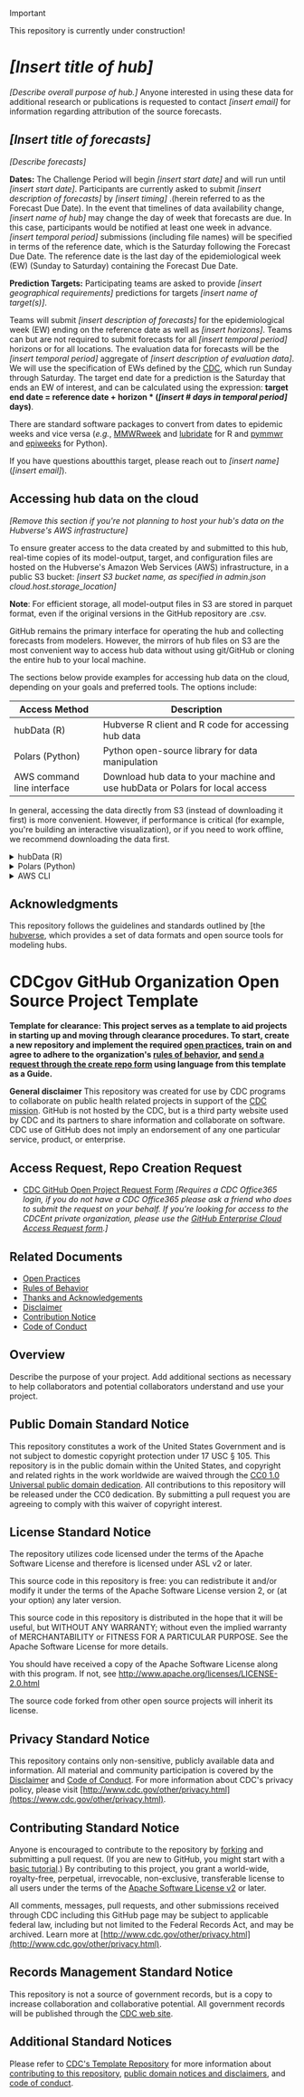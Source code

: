 

> [!IMPORTANT]
> This repository is currently under construction!

# *[Insert title of hub]*

*[Describe overall purpose of hub.]* Anyone interested in using these data for additional research or publications is
requested to contact *[insert email]* for information regarding attribution of the source forecasts.

## *[Insert title of forecasts]*

*[Describe forecasts]*

**Dates:** The Challenge Period will begin *[insert start date]* and will run until *[insert start date]*. Participants
are currently asked to submit *[insert description of forecasts]*  by *[insert timing]* .(herein referred to as the
Forecast Due Date). In the event that timelines of data availability change, *[insert name of hub]*  may change the
day of week that forecasts are due. In this case, participants would be notified at least one week in advance.
*[insert temporal period]* submissions (including file names) will be specified in terms of the reference date, which
is the Saturday following the Forecast Due Date. The reference date is the last day of the epidemiological week (EW)
(Sunday to Saturday) containing the Forecast Due Date.

**Prediction Targets:**
Participating teams are asked to provide *[insert geographical requirements]* predictions for targets
*[insert name of target(s)]*.

Teams will submit *[insert description of forecasts]* for the epidemiological week (EW) ending on the reference date
as well as *[insert horizons]*. Teams can but are not required to submit forecasts for all *[insert temporal period]*
horizons or for all locations. The evaluation data for forecasts will be the *[insert temporal period]* aggregate of
*[insert description of evaluation data]*. We will use the specification of EWs defined by the
[CDC](https://wwwn.cdc.gov/nndss/document/MMWR_Week_overview.pdf), which run Sunday through Saturday. The target end
date for a prediction is the Saturday that ends an EW of interest, and can be calculated using the expression:
**target end date = reference date + horizon * (*[insert # days in temporal period]* days)**.

There are standard software packages to convert from dates to epidemic weeks and vice versa (*e.g.*,
[MMWRweek](https://cran.r-project.org/web/packages/MMWRweek/) and
[lubridate](https://lubridate.tidyverse.org/reference/week.html) for R and [pymmwr](https://pypi.org/project/pymmwr/)
and [epiweeks](https://pypi.org/project/epiweeks/) for Python).

If you have questions aboutthis target, please reach out to *[insert name]* (*[insert email]*).

## Accessing hub data on the cloud

*[Remove this section if you're not planning to host your hub's data on the Hubverse's AWS infrastructure]*

To ensure greater access to the data created by and submitted to this hub, real-time copies of its model-output,
target, and configuration files are hosted on the Hubverse's Amazon Web Services (AWS) infrastructure,
in a public S3 bucket:
*[insert S3 bucket name, as specified in admin.json cloud.host.storage_location]*

**Note**: For efficient storage, all model-output files in S3 are stored in parquet format, even if the original
versions in the GitHub repository are .csv.

GitHub remains the primary interface for operating the hub and collecting forecasts from modelers.
However, the mirrors of hub files on S3 are the most convenient way to access hub data without using git/GitHub or
cloning the entire hub to your local machine.

The sections below provide examples for accessing hub data on the cloud, depending on your goals and
preferred tools. The options include:

| Access Method              | Description                                                                           |
| -------------------------- | ------------------------------------------------------------------------------------- |
| hubData (R)                | Hubverse R client and R code for accessing hub data                                   |
| Polars (Python)            | Python open-source library for data manipulation                                      |
| AWS command line interface | Download hub data to your machine and use hubData or Polars for local access          |

In general, accessing the data directly from S3 (instead of downloading it first) is more convenient. However, if
performance is critical (for example, you're building an interactive visualization), or if you need to work offline,
we recommend downloading the data first.

<!-------------------------------------------------- hubData ------------------------------------------------------->

<details>

<summary>hubData (R)</summary>

[hubData](https://hubverse-org.github.io/hubData), the Hubverse R client, can create an interactive session
for accessing, filtering, and transforming hub model output data stored in S3.

hubData is a good choice if you:

- already use R for data analysis
- want to interactively explore hub data from the cloud without downloading it
- want to save a subset of the hub's data (*e.g.*, forecasts for a specific date or target) to your local machine
- want to save hub data in a different file format (*e.g.*, parquet to .csv)

### Installing hubData

To install hubData and its dependencies (including the dplyr and arrow packages), follow the [instructions in the hubData documentation](https://hubverse-org.github.io/hubData/#installation).

### Using hubData

hubData's [`connect_hub()` function](https://hubverse-org.github.io/hubData/reference/connect_hub.html) returns an [Arrow
multi-file dataset](https://arrow.apache.org/docs/r/reference/Dataset.html) that represents a hub's model output data.
The dataset can be filtered and transformed using dplyr and then materialized into a local data frame
using the [`collect_hub()` function](https://hubverse-org.github.io/hubData/reference/collect_hub.html).


#### Accessing target data

*[hubData will be updated to access target data once the Hubverse target data standards are finalized.]*

#### Accessing model output data

Below is an example of using hubData to connect to a hub on S3 and filter the model output data.

```r
library(dplyr)
library(hubData)

bucket_name <- "hub-bucket-name"
hub_bucket <- s3_bucket(bucket_name)
hub_con <- hubData::connect_hub(hub_bucket, file_format = "parquet", skip_checks = TRUE)
hub_con %>%
  dplyr::filter(location == "MA", output_type == "quantile") %>%
  hubData::collect_hub()

```

- [full hubData documentation](https://hubverse-org.github.io/hubData/)

</details>

<!--------------------------------------------------- Polars ------------------------------------------------------->

<details>

<summary>Polars (Python)</summary>

The Hubverse team is currently developing a Python client (hubDataPy). Until hubDataPy is ready,
the [Polars](https://pola.rs/) library is a good option for working with hub data in S3.
Similar to pandas, Polars is based on dataframes and series. However, Polars has a more straightforward API and is
designed to work with larger-than-memory datasets.

Pandas users can access hub data as described below and then use the `to_pandas()` method to convert a Polars dataframe
to pandas format.

Polars is a good choice if you:

- already use Python for data analysis
- want to interactively explore hub data from the cloud without downloading it
- want to save a subset of the hub's data (*e.g.*, forecasts for a specific date or target) to your local machine
- want to save hub data in a different file format (*e.g.*, parquet to .csv)

### Installing polars

Use pip to install Polars:

```sh
pip install polars
```

### Using Polars

The examples below use the Polars
[`scan_parquet()` function](https://docs.pola.rs/api/python/dev/reference/api/polars.scan_parquet.html), which returns a
[LazyFrame](https://docs.pola.rs/api/python/stable/reference/lazyframe/index.html).
LazyFrames do not perform computations until necessary, so any filtering and transforms you apply to the data are
deferred until an explicit
[`collect()` operation](https://docs.pola.rs/api/python/stable/reference/lazyframe/api/polars.LazyFrame.collect.html#polars.LazyFrame.collect).

#### Accessing target data

Get all oracle-output files into a single DataFrame.

```python
import polars as pl

oracle_data = pl.scan_parquet(
    # the structure of the s3 link below will depend on how your hub organizes target data
    "s3://[hub-bucket-name]/target-data/oracle-output/*/*.parquet",
    storage_options={"skip_signature": "true"}
)

# filter and transform as needed and collect into a dataframe, for example:
oracle_dataframe = oracle_data.filter(pl.col("location") == "MA").collect()
```

#### Accessing model output data

Get the model-output files for a specific team (all rounds).
This example uses
[glob patterns to read from data multiple files into a single dataset](https://docs.pola.rs/user-guide/io/multiple/#reading-into-a-single-dataframe).

```python
import polars as pl

lf = pl.scan_parquet(
    "s3://[hub-bucket-name]/model-output/[modeling team name]/*.parquet",
    storage_options={"skip_signature": "true"}
)
```

#### Using partitions (hive-style)

If your data uses hive-style partitioning, Polars can use the partitions to filter the data before reading it.

```python
from datetime import datetime
import polars as pl

oracle_data = pl.scan_parquet(
    "s3://[hub-bucket-name]/target-data/oracle-output/",
    hive_partitioning=True,
    storage_options={"skip_signature": "true"}) \
.filter(pl.col("nowcast_date") == datetime(2025, 2, 5)) \
.collect()
```

- [Full documentation of the Polars Python API](https://docs.pola.rs/api/python/stable/reference/)

</details>

<!--------------------------------------------------- AWS CLI ------------------------------------------------------->

<details>

<summary>AWS CLI</summary>

AWS provides a terminal-based command line interface (CLI) for exploring and downloading S3 files.
This option is ideal if you:

- plan to work with hub data offline but don't want to use git or GitHub
- want to download a subset of the data (instead of the entire hub)
- are using the data for an application that requires local storage or fast response times

### Installing the AWS CLI

- Install the AWS CLI using the
[instructions here](https://docs.aws.amazon.com/cli/latest/userguide/getting-started-install.html)
- You can skip the instructions for setting up security credentials, since Hubverse data is public

### Using the AWS CLI

When using the AWS CLI, the `--no-sign-request` option is required, since it tells AWS to bypass a credential check
(*i.e.*, `--no-sign-request` allows anonymous access to public S3 data).

> [!NOTE]
> Files in the bucket's `raw` directory should not be used for analysis (they're for internal use only).

List all directories in the hub's S3 bucket:

```sh
aws s3 ls [hub-bucket-name] --no-sign-request
```

List all files in the hub's bucket:

```sh
aws s3 ls [hub-bucket-name] --recursive --no-sign-request
```

Download all of target-data contents to your current working directory:

```sh
aws s3 cp s3://[hub-bucket-name]/target-data/ . --recursive --no-sign-request
```

Download the model-output files for a specific team:

```sh
aws s3 cp s3://[hub-bucket-name]/[modeling-team-name]/UMass-flusion/ . --recursive --no-sign-request
```

- [Full documentation for `aws s3 ls`](https://docs.aws.amazon.com/cli/latest/reference/s3/ls.html)
- [Full documentation for `aws s3 cp`](https://docs.aws.amazon.com/cli/latest/reference/s3/cp.html)

</details>

## Acknowledgments

This repository follows the guidelines and standards outlined by [the
[hubverse](https://hubverse.io), which provides a set of data formats and open source tools for modeling hubs.




# CDCgov GitHub Organization Open Source Project Template

**Template for clearance: This project serves as a template to aid projects in starting up and moving through clearance procedures. To start, create a new repository and implement the required [open practices](open_practices.md), train on and agree to adhere to the organization's [rules of behavior](rules_of_behavior.md), and [send a request through the create repo form](https://forms.office.com/Pages/ResponsePage.aspx?id=aQjnnNtg_USr6NJ2cHf8j44WSiOI6uNOvdWse4I-C2NUNk43NzMwODJTRzA4NFpCUk1RRU83RTFNVi4u) using language from this template as a Guide.**

**General disclaimer** This repository was created for use by CDC programs to collaborate on public health related projects in support of the [CDC mission](https://www.cdc.gov/about/cdc/#cdc_about_cio_mission-our-mission).  GitHub is not hosted by the CDC, but is a third party website used by CDC and its partners to share information and collaborate on software. CDC use of GitHub does not imply an endorsement of any one particular service, product, or enterprise.

## Access Request, Repo Creation Request

* [CDC GitHub Open Project Request Form](https://forms.office.com/Pages/ResponsePage.aspx?id=aQjnnNtg_USr6NJ2cHf8j44WSiOI6uNOvdWse4I-C2NUNk43NzMwODJTRzA4NFpCUk1RRU83RTFNVi4u) _[Requires a CDC Office365 login, if you do not have a CDC Office365 please ask a friend who does to submit the request on your behalf. If you're looking for access to the CDCEnt private organization, please use the [GitHub Enterprise Cloud Access Request form](https://forms.office.com/Pages/ResponsePage.aspx?id=aQjnnNtg_USr6NJ2cHf8j44WSiOI6uNOvdWse4I-C2NUQjVJVDlKS1c0SlhQSUxLNVBaOEZCNUczVS4u).]_

## Related Documents

* [Open Practices](./cdc_policies/open_practices.md)
* [Rules of Behavior](./cdc_policies/rules_of_behavior.md)
* [Thanks and Acknowledgements](./cdc_policies/thanks.md)
* [Disclaimer](DISCLAIMER.md)
* [Contribution Notice](CONTRIBUTING.md)
* [Code of Conduct](code-of-conduct.md)

## Overview

Describe the purpose of your project. Add additional sections as necessary to help collaborators and potential collaborators understand and use your project.

## Public Domain Standard Notice
This repository constitutes a work of the United States Government and is not
subject to domestic copyright protection under 17 USC § 105. This repository is in
the public domain within the United States, and copyright and related rights in
the work worldwide are waived through the [CC0 1.0 Universal public domain dedication](https://creativecommons.org/publicdomain/zero/1.0/).
All contributions to this repository will be released under the CC0 dedication. By
submitting a pull request you are agreeing to comply with this waiver of
copyright interest.

## License Standard Notice
The repository utilizes code licensed under the terms of the Apache Software
License and therefore is licensed under ASL v2 or later.

This source code in this repository is free: you can redistribute it and/or modify it under
the terms of the Apache Software License version 2, or (at your option) any
later version.

This source code in this repository is distributed in the hope that it will be useful, but WITHOUT ANY
WARRANTY; without even the implied warranty of MERCHANTABILITY or FITNESS FOR A
PARTICULAR PURPOSE. See the Apache Software License for more details.

You should have received a copy of the Apache Software License along with this
program. If not, see http://www.apache.org/licenses/LICENSE-2.0.html

The source code forked from other open source projects will inherit its license.

## Privacy Standard Notice
This repository contains only non-sensitive, publicly available data and
information. All material and community participation is covered by the
[Disclaimer](DISCLAIMER.md)
and [Code of Conduct](code-of-conduct.md).
For more information about CDC's privacy policy, please visit [http://www.cdc.gov/other/privacy.html](https://www.cdc.gov/other/privacy.html).

## Contributing Standard Notice
Anyone is encouraged to contribute to the repository by [forking](https://help.github.com/articles/fork-a-repo)
and submitting a pull request. (If you are new to GitHub, you might start with a
[basic tutorial](https://help.github.com/articles/set-up-git).) By contributing
to this project, you grant a world-wide, royalty-free, perpetual, irrevocable,
non-exclusive, transferable license to all users under the terms of the
[Apache Software License v2](http://www.apache.org/licenses/LICENSE-2.0.html) or
later.

All comments, messages, pull requests, and other submissions received through
CDC including this GitHub page may be subject to applicable federal law, including but not limited to the Federal Records Act, and may be archived. Learn more at [http://www.cdc.gov/other/privacy.html](http://www.cdc.gov/other/privacy.html).

## Records Management Standard Notice
This repository is not a source of government records, but is a copy to increase
collaboration and collaborative potential. All government records will be
published through the [CDC web site](http://www.cdc.gov).

## Additional Standard Notices
Please refer to [CDC's Template Repository](https://github.com/CDCgov/template) for more information about [contributing to this repository](https://github.com/CDCgov/template/blob/main/CONTRIBUTING.md), [public domain notices and disclaimers](https://github.com/CDCgov/template/blob/main/DISCLAIMER.md), and [code of conduct](https://github.com/CDCgov/template/blob/main/code-of-conduct.md).
